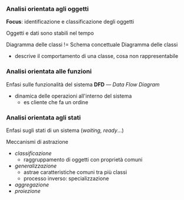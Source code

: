 ### Analisi orientata agli oggetti
**Focus**: identificazione e classificazione degli oggetti

Oggetti e dati sono stabili nel tempo

Diagramma delle classi != Schema concettuale
Diagramma delle classi
- descrive il comportamento di una classe, cosa non rappresentabile 

### Analisi orientata alle funzioni
Enfasi sulle funzionalità del sistema
**DFD** — *Data Flow Diagram*
- dinamica delle operazioni all'interno del sistema
	- es cliente che fa un ordine

### Analisi orientata agli stati
Enfasi sugli stati di un sistema (*waiting, ready*...)

Meccanismi di astrazione 
- *classificazione*
	- raggruppamento di oggetti con proprietà comuni
- *generalizzazione*
	- astrae caratteristiche comuni tra più classi
	- processo inverso: specializzazione
- *aggregazione*
- *proiezione*
